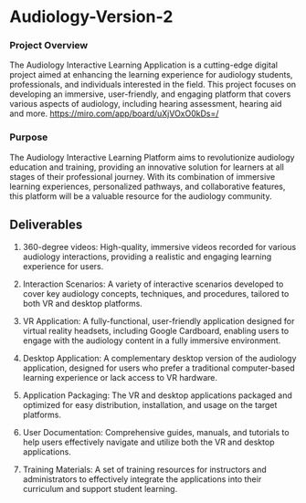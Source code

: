 # Audiology-Version-2

### Project Overview
The Audiology Interactive Learning Application is a cutting-edge digital project aimed at enhancing the learning experience for audiology students, professionals, and individuals interested in the field. This project focuses on developing an immersive, user-friendly, and engaging platform that covers various aspects of audiology, including hearing assessment, hearing aid and more.
https://miro.com/app/board/uXjVOxO0kDs=/

### Purpose
The Audiology Interactive Learning Platform aims to revolutionize audiology education and training, providing an innovative solution for learners at all stages of their professional journey. With its combination of immersive learning experiences, personalized pathways, and collaborative features, this platform will be a valuable resource for the audiology community.
 
 ## Deliverables
 
1. 360-degree videos: High-quality, immersive videos recorded for various audiology interactions, providing a realistic and engaging learning experience for users.

2. Interaction Scenarios: A variety of interactive scenarios developed to cover key audiology concepts, techniques, and procedures, tailored to both VR and desktop platforms.

3. VR Application: A fully-functional, user-friendly application designed for virtual reality headsets, including Google Cardboard, enabling users to engage with the audiology content in a fully immersive environment.

4. Desktop Application: A complementary desktop version of the audiology application, designed for users who prefer a traditional computer-based learning experience or lack access to VR hardware.

5. Application Packaging: The VR and desktop applications packaged and optimized for easy distribution, installation, and usage on the target platforms.

6. User Documentation: Comprehensive guides, manuals, and tutorials to help users effectively navigate and utilize both the VR and desktop applications.

7. Training Materials: A set of training resources for instructors and administrators to effectively integrate the applications into their curriculum and support student learning.
